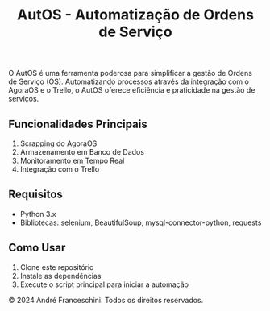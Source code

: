 <!DOCTYPE html>
<html lang="pt-br">
<head>
    <meta charset="UTF-8">
    <meta name="viewport" content="width=device-width, initial-scale=1.0">
    <link rel="stylesheet" href="styles.css">
</head>
<body>
    <header>
        <h1>AutOS - Automatização de Ordens de Serviço</h1>
    </header>
    <section id="description">
        <p>O AutOS é uma ferramenta poderosa para simplificar a gestão de Ordens de Serviço (OS). Automatizando processos através da integração com o AgoraOS e o Trello, o AutOS oferece eficiência e praticidade na gestão de serviços.</p>
        <h2>Funcionalidades Principais</h2>
        <ol>
            <li>Scrapping do AgoraOS</li>
            <li>Armazenamento em Banco de Dados</li>
            <li>Monitoramento em Tempo Real</li>
            <li>Integração com o Trello</li>
        </ol>
    </section>
    <section id="requirements">
        <h2>Requisitos</h2>
        <ul>
            <li>Python 3.x</li>
            <li>Bibliotecas: selenium, BeautifulSoup, mysql-connector-python, requests</li>
        </ul>
    </section>
    <section id="usage">
        <h2>Como Usar</h2>
        <ol>
            <li>Clone este repositório</li>
            <li>Instale as dependências</li>
            <li>Execute o script principal para iniciar a automação</li>
        </ol>
    </section>
    <footer>
        <p>&copy; 2024 André Franceschini. Todos os direitos reservados.</p>
    </footer>
</body>
</html>
